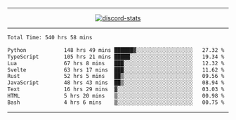 <a href="https://www.github.com/ripavoid" target="_blank" rel="noreferrer">

-------

<div align='center'>
    <a href='https://discordapp.com/users/825178146797518881'>
        <img align='center' alt='discord-stats' src='https://api.discord-status.me/825178146797518881?nitro&boost=4&gradient=%231e0b1a%2C%23000000%2C%23000000%2C%23160316'></img>
    </a>
</div>

-------

<!--START_SECTION:waka-->

```txt
Total Time: 540 hrs 58 mins

Python            148 hrs 49 mins ██████▓░░░░░░░░░░░░░░░░░░   27.32 %
TypeScript        105 hrs 21 mins █████░░░░░░░░░░░░░░░░░░░░   19.34 %
Lua               67 hrs 8 mins   ███░░░░░░░░░░░░░░░░░░░░░░   12.32 %
Svelte            63 hrs 17 mins  ███░░░░░░░░░░░░░░░░░░░░░░   11.62 %
Rust              52 hrs 5 mins   ██▒░░░░░░░░░░░░░░░░░░░░░░   09.56 %
JavaScript        48 hrs 43 mins  ██▒░░░░░░░░░░░░░░░░░░░░░░   08.94 %
Text              16 hrs 29 mins  ▓░░░░░░░░░░░░░░░░░░░░░░░░   03.03 %
HTML              5 hrs 20 mins   ▒░░░░░░░░░░░░░░░░░░░░░░░░   00.98 %
Bash              4 hrs 6 mins    ▒░░░░░░░░░░░░░░░░░░░░░░░░   00.75 %
```

<!--END_SECTION:waka-->

-------
